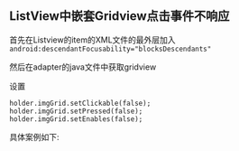 ## ListView中嵌套Gridview点击事件不响应

首先在Listview的item的XML文件的最外层加入
`android:descendantFocusability="blocksDescendants"`

然后在adapter的java文件中获取gridview

设置
```
holder.imgGrid.setClickable(false);
holder.imgGrid.setPressed(false);
holder.imgGrid.setEnables(false);
```

具体案例如下:

